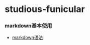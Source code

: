 # studious-funicular
### markdown基本使用
- [markdown语法](https://github.com/hahaha34/studious-funicular/blob/master/github/markdown.md/)
